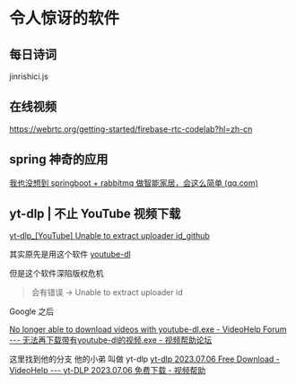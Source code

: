 # 令人惊讶的软件

## 每日诗词

jinrishici.js

## 在线视频

https://webrtc.org/getting-started/firebase-rtc-codelab?hl=zh-cn

## spring 神奇的应用

[我也没想到 springboot + rabbitmq 做智能家居，会这么简单 (qq.com)](https://mp.weixin.qq.com/s/udFE6k9pPetIWsa6KeErrA)

## yt-dlp | 不止 YouTube 视频下载

[yt-dlp_[YouTube] Unable to extract uploader id_github](https://github.com/yt-dlp/yt-dlp)



其实原先是用这个软件 [youtube-dl](https://github.com/ytdl-org/youtube-dl)

但是这个软件深陷版权危机

>   会有错误 -> Unable to extract uploader id

Google 之后

[No longer able to download videos with youtube-dl.exe - VideoHelp Forum --- 无法再下载带有youtube-dl的视频.exe - 视频帮助论坛](https://forum.videohelp.com/threads/408650-No-longer-able-to-download-videos-with-youtube-dl-exe)

这里找到他的分支 他的小弟 叫做 yt-dlp [yt-dlp 2023.07.06 Free Download - VideoHelp --- yt-DLP 2023.07.06 免费下载 - 视频帮助](https://www.videohelp.com/software/yt-dlp)
